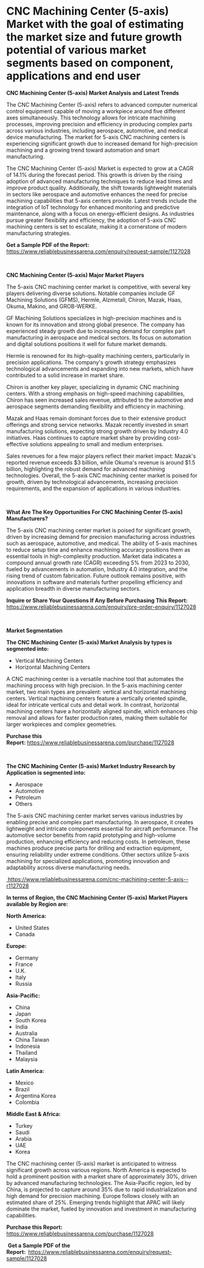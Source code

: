 <p><h1>CNC Machining Center (5-axis) Market with the goal of estimating the market size and future growth potential of various market segments based on component, applications and end user</h1></p><p><strong>CNC Machining Center (5-axis) Market Analysis and Latest Trends</strong></p>
<p><p>The CNC Machining Center (5-axis) refers to advanced computer numerical control equipment capable of moving a workpiece around five different axes simultaneously. This technology allows for intricate machining processes, improving precision and efficiency in producing complex parts across various industries, including aerospace, automotive, and medical device manufacturing. The market for 5-axis CNC machining centers is experiencing significant growth due to increased demand for high-precision machining and a growing trend toward automation and smart manufacturing.</p><p>The CNC Machining Center (5-axis) Market is expected to grow at a CAGR of 14.1% during the forecast period. This growth is driven by the rising adoption of advanced manufacturing techniques to reduce lead times and improve product quality. Additionally, the shift towards lightweight materials in sectors like aerospace and automotive enhances the need for precise machining capabilities that 5-axis centers provide. Latest trends include the integration of IoT technology for enhanced monitoring and predictive maintenance, along with a focus on energy-efficient designs. As industries pursue greater flexibility and efficiency, the adoption of 5-axis CNC machining centers is set to escalate, making it a cornerstone of modern manufacturing strategies.</p></p>
<p><strong>Get a Sample PDF of the Report:&nbsp;</strong> <a href="https://www.reliablebusinessarena.com/enquiry/request-sample/1127028?utm_campaign=2999&utm_medium=2&utm_source=Github&utm_content=ia&utm_term=16042025&utm_id=cnc-machining-center-5-axis">https://www.reliablebusinessarena.com/enquiry/request-sample/1127028</a></p>
<p>&nbsp;</p>
<p><strong>CNC Machining Center (5-axis) Major Market Players</strong></p>
<p><p>The 5-axis CNC machining center market is competitive, with several key players delivering diverse solutions. Notable companies include GF Machining Solutions (GFMS), Hermle, Alzmetall, Chiron, Mazak, Haas, Okuma, Makino, and GROB-WERKE. </p><p>GF Machining Solutions specializes in high-precision machines and is known for its innovation and strong global presence. The company has experienced steady growth due to increasing demand for complex part manufacturing in aerospace and medical sectors. Its focus on automation and digital solutions positions it well for future market demands.</p><p>Hermle is renowned for its high-quality machining centers, particularly in precision applications. The company's growth strategy emphasizes technological advancements and expanding into new markets, which have contributed to a solid increase in market share.</p><p>Chiron is another key player, specializing in dynamic CNC machining centers. With a strong emphasis on high-speed machining capabilities, Chiron has seen increased sales revenue, attributed to the automotive and aerospace segments demanding flexibility and efficiency in machining.</p><p>Mazak and Haas remain dominant forces due to their extensive product offerings and strong service networks. Mazak recently invested in smart manufacturing solutions, expecting strong growth driven by Industry 4.0 initiatives. Haas continues to capture market share by providing cost-effective solutions appealing to small and medium enterprises.</p><p>Sales revenues for a few major players reflect their market impact: Mazak's reported revenue exceeds $3 billion, while Okuma's revenue is around $1.5 billion, highlighting the robust demand for advanced machining technologies. Overall, the 5-axis CNC machining center market is poised for growth, driven by technological advancements, increasing precision requirements, and the expansion of applications in various industries.</p></p>
<p>&nbsp;</p>
<p><strong>What Are The Key Opportunities For CNC Machining Center (5-axis) Manufacturers?</strong></p>
<p><p>The 5-axis CNC machining center market is poised for significant growth, driven by increasing demand for precision manufacturing across industries such as aerospace, automotive, and medical. The ability of 5-axis machines to reduce setup time and enhance machining accuracy positions them as essential tools in high-complexity production. Market data indicates a compound annual growth rate (CAGR) exceeding 5% from 2023 to 2030, fueled by advancements in automation, Industry 4.0 integration, and the rising trend of custom fabrication. Future outlook remains positive, with innovations in software and materials further propelling efficiency and application breadth in diverse manufacturing sectors.</p></p>
<p><strong>Inquire or Share Your Questions If Any Before Purchasing This Report:</strong> <a href="https://www.reliablebusinessarena.com/enquiry/pre-order-enquiry/1127028?utm_campaign=2999&utm_medium=2&utm_source=Github&utm_content=ia&utm_term=16042025&utm_id=cnc-machining-center-5-axis">https://www.reliablebusinessarena.com/enquiry/pre-order-enquiry/1127028</a></p>
<p>&nbsp;</p>
<p><strong>Market Segmentation</strong></p>
<p><strong>The CNC Machining Center (5-axis) Market Analysis by types is segmented into:</strong></p>
<p><ul><li>Vertical Machining Centers</li><li>Horizontal Machining Centers</li></ul></p>
<p><p>A CNC machining center is a versatile machine tool that automates the machining process with high precision. In the 5-axis machining center market, two main types are prevalent: vertical and horizontal machining centers. Vertical machining centers feature a vertically oriented spindle, ideal for intricate vertical cuts and detail work. In contrast, horizontal machining centers have a horizontally aligned spindle, which enhances chip removal and allows for faster production rates, making them suitable for larger workpieces and complex geometries.</p></p>
<p><strong>Purchase this Report:&nbsp;</strong><a href="https://www.reliablebusinessarena.com/purchase/1127028?utm_campaign=2999&utm_medium=2&utm_source=Github&utm_content=ia&utm_term=16042025&utm_id=cnc-machining-center-5-axis">https://www.reliablebusinessarena.com/purchase/1127028</a></p>
<p>&nbsp;</p>
<p><strong>The CNC Machining Center (5-axis) Market Industry Research by Application is segmented into:</strong></p>
<p><ul><li>Aerospace</li><li>Automotive</li><li>Petroleum</li><li>Others</li></ul></p>
<p><p>The 5-axis CNC machining center market serves various industries by enabling precise and complex part manufacturing. In aerospace, it creates lightweight and intricate components essential for aircraft performance. The automotive sector benefits from rapid prototyping and high-volume production, enhancing efficiency and reducing costs. In petroleum, these machines produce precise parts for drilling and extraction equipment, ensuring reliability under extreme conditions. Other sectors utilize 5-axis machining for specialized applications, promoting innovation and adaptability across diverse manufacturing needs.</p></p>
<p><a href="https://www.reliablebusinessarena.com/cnc-machining-center-5-axis--r1127028?utm_campaign=2999&utm_medium=2&utm_source=Github&utm_content=ia&utm_term=16042025&utm_id=cnc-machining-center-5-axis">&nbsp;https://www.reliablebusinessarena.com/cnc-machining-center-5-axis--r1127028</a></p>
<p><strong>In terms of Region, the CNC Machining Center (5-axis) Market Players available by Region are:</strong></p>
<p>
    <p> <strong> North America: </strong>
        <ul>
            <li>United States</li>
            <li>Canada</li>
        </ul>
        </p> 
    <p> <strong> Europe: </strong>
        <ul>
            <li>Germany</li>
            <li>France</li>
            <li>U.K.</li>
            <li>Italy</li>
            <li>Russia</li>
        </ul>
        </p> 
    <p> <strong> Asia-Pacific: </strong>
        <ul>
            <li>China</li>
            <li>Japan</li>
            <li>South Korea</li>
            <li>India</li>
            <li>Australia</li>
            <li>China Taiwan</li>
            <li>Indonesia</li>
            <li>Thailand</li>
            <li>Malaysia</li>
        </ul>
        </p> 
    <p> <strong> Latin America: </strong>
        <ul>
            <li>Mexico</li>
            <li>Brazil</li>
            <li>Argentina Korea</li>
            <li>Colombia</li>
        </ul>
        </p> 
    <p> <strong> Middle East & Africa: </strong>
        <ul>
            <li>Turkey</li>
            <li>Saudi</li>
            <li>Arabia</li>
            <li>UAE</li>
            <li>Korea</li>
        </ul>
    </p>
    </p>
<p><p>The CNC machining center (5-axis) market is anticipated to witness significant growth across various regions. North America is expected to hold a prominent position with a market share of approximately 30%, driven by advanced manufacturing technologies. The Asia-Pacific region, led by China, is projected to capture around 35% due to rapid industrialization and high demand for precision machining. Europe follows closely with an estimated share of 25%. Emerging trends highlight that APAC will likely dominate the market, fueled by innovation and investment in manufacturing capabilities.</p></p>
<p><strong>Purchase this Report: </strong><a href="https://www.reliablebusinessarena.com/purchase/1127028?utm_campaign=2999&utm_medium=2&utm_source=Github&utm_content=ia&utm_term=16042025&utm_id=cnc-machining-center-5-axis">https://www.reliablebusinessarena.com/purchase/1127028</a></p>
<p>&nbsp;<strong>Get a Sample PDF of the Report:&nbsp;&nbsp;</strong><a href="https://www.reliablebusinessarena.com/enquiry/request-sample/1127028?utm_campaign=2999&utm_medium=2&utm_source=Github&utm_content=ia&utm_term=16042025&utm_id=cnc-machining-center-5-axis">https://www.reliablebusinessarena.com/enquiry/request-sample/1127028</a></p>
<p><strong></strong></p>
<p><p></p><p></p><p></p></p>